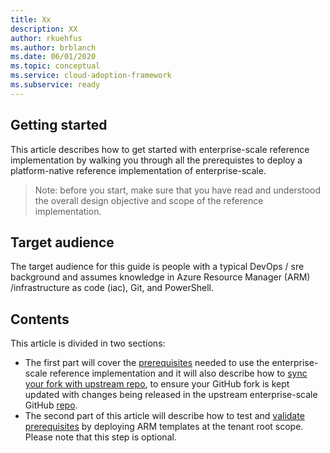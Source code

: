 ```yaml
---
title: Xx
description: XX
author: rkuehfus
ms.author: brblanch
ms.date: 06/01/2020
ms.topic: conceptual
ms.service: cloud-adoption-framework
ms.subservice: ready
---
```


## Getting started

This article describes how to get started with enterprise-scale reference implementation by walking you through all the prerequistes to deploy a platform-native reference implementation of enterprise-scale.
> Note: before you start, make sure that you have read and understood the overall design objective and scope of the reference implementation.

## Target audience

The target audience for this guide is people with a typical DevOps / sre background and assumes knowledge in Azure Resource Manager (ARM) /infrastructure as code (iac), Git, and PowerShell.

## Contents

This article is divided in two sections:

- The first part will cover the [prerequisites](./Prerequisites.md) needed to use the enterprise-scale reference implementation and it will also describe how to [sync your fork with upstream repo](./Prerequisites.md/#Sync-your-fork-with-upstream-repo), to ensure your GitHub fork is kept updated with changes being released in the upstream enterprise-scale GitHub [repo](https://github.com/Azure/CET-NorthStar).
- The second part of this article will describe how to test and [validate prerequisites](./Validate-prereqs.md) by deploying ARM templates at the tenant root scope. Please note that this step is optional.

